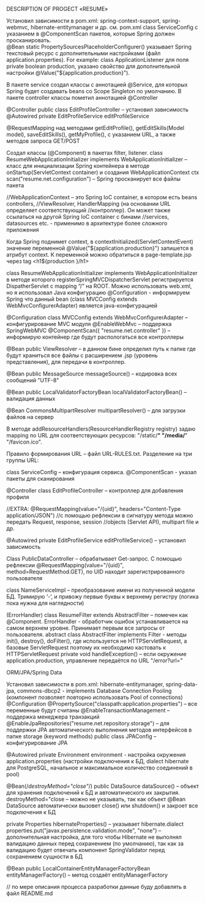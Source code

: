 DESCRIPTION OF PROGECT «RESUME»

Установил зависимости в pom.xml: spring-context-support, spring-webmvc, hibernate-entitymanager и др. см. pom.xml
class ServiceConfig с указанием в @ComponentScan пакетов, которые Spring должен просканировать.           
@Bean static PropertySourcesPlaceholderConfigurer() указывает Spring текстовый ресурс с дополнительными настройками (файл application.properties). For example: class ApplicationListener для поля private boolean production, указано свойство для дополнительной настройки @Value("${application.production}"). 

В пакете service создал классы с аннотацией @Service, для которых Spring будет создавать beans со Scope Singleton по умолчанию. 
В пакете controller классы пометил аннотацией @Controller

@Controller
public class EditProfileController – установил зависимость @Autowired
private EditProfileService editProfileService

@RequestMapping над методами getEditProfile(), getEditSkills(Model model), saveEditSkills(), getMyProfile(), с указанием URL, а также методов запроса GET/POST

Создал классы (@Component) в пакетах filter, listener. 
class ResumeWebApplicationInitializer implements WebApplicationInitializer – класс для инициализации Spring контейнера в методе onStartup(ServletContext container)
и создания WebApplicationContext ctx
scan("resume.net.configuration") – Spring просканирует все файлы пакета

//WebApplicationContext – это Spring IoC container, в котором есть beans controllers, //ViewResolver, HandlerMapping (на основании URL определяет соответствующий //контроллер). Он может также ссылаться на другой Spring IoC container с бинами //services, datasources etc. - применимо в архитектуре более сложного приложения

Когда Spring поднимет context, в contextInitialized(ServletContextEvent) значение переменной @Value("${application.production}") запишется в атрибут context.
К переменной можно обратиться в page-template.jsp через tag <h1${production }/h1>  
 
class ResumeWebApplicationInitializer implements WebApplicationInitializer
в методе которого registerSpringMVCDispatcherServlet регистрируется DispatherServlet с mapping “/” на ROOT. Можно использовать web.xml, но я использовал Java конфигурацию
@Configuration - информируем Spring что данный bean (class MVCConfig extends WebMvcConfigurerAdapter) является java-конфигурацией

@Configuration 
class MVCConfig extends WebMvcConfigurerAdapter – конфигурирование MVC модуля
@EnableWebMvc – поддержка SpringWebMVC
@ComponentScan({ "resume.net.controller" }) – информирую контейнер где будут распологаться все контроллеры

@Bean
public ViewResolver – в данном бине определил путь к папке где будут храниться все файлы с расширением .jsp (уровень представления), для передачи в контроллер.

@Bean
public MessageSource messageSource() – кодировка всех сообщений "UTF-8"

@Bean
public LocalValidatorFactoryBean localValidatorFactoryBean() – валидация данных

@Bean
CommonsMultipartResolver multipartResolver() – для загрузки файлов на сервер

В методе addResourceHandlers(ResourceHandlerRegistry registry) задаю mapping по URL для соответствующих ресурсов: "/static/**" "/media/**" "/favicon.ico".

Правило формирования URL – файл URL-RULES.txt. Разделение на три группы URL: 

class ServiceConfig – конфигурация сервиса. @ComponentScan - указал пакеты для сканирования 

@Controller
class EditProfileController – контроллер для добавления профиля

//EXTRA: @RequestMapping(value="/{uid}", headers="Content-Type application/JSON")
//с помощью рефлексии в сигнатуру метода можно передать Request, response, session //objects (Servlet API), multipart file и др.

@Autowired
private EditProfileService editProfileService() – установил зависимость

Class PublicDataController – обрабатывает Get-запрос. 
С помощью рефлексии @RequestMapping(value="/{uid}", method=RequestMethod.GET), по UID находит зарегистрированного пользователя

class NameServiceImpl – преобразование имени из полученной модели БД. Тримирую ‘-’, и привожу первые буквы к верхнему регистру (логика пока нужна для наглядности)

(ErrorHandler) class ResumeFilter extends AbstractFilter – помечен как @Component. ErrorHandler - обработчик ошибок устанавливается на самом верхнем уровне. Принимает первым все запросы от пользователя. abstract class AbstractFilter implements Filter - методы init(), destroy(), doFilter(), где используется не HTTPServletRequest, а базовые ServletRequest поэтому их необходимо кастовать к HTTPServletRequest
private void handleException() – если окружение application.production, управление передаётся по URL "/error?url=" 


ORM/JPA/Spring Data

Установил зависимости в pom.xml: hibernate-entitymanager, spring-data-jpa, 
commons-dbcp2 - implements Database Connection Pooling (компонент позволяет повторно использовать Pool of connections)
@Configuration
@PropertySource("classpath:application.properties") – все переменные будут считаны
@EnableTransactionManagement – поддержка менеджера транзакций
@EnableJpaRepositories("resume.net.repository.storage") – для поддержки JPA автоматического выполнения методов интерфейсов в папке storage (keyword methods)
public class JPAConfig – конфигурирование JPA

@Autowired
private Environment environment - настройка окружения application.properties
(настройки подключения к БД, dialect hibernate для PostgreSQL, начальное и максимальное количество соединений в pool)

@Bean(/*destroyMethod="close"*/)
public DataSource dataSource() – объект для хранения подключений к БД и автоматического их закрытия. destroyMethod="close – можно не указывать, так как объект @Bean DataSource автоматически вызовет close() или shutdown() и закроет все подключения к БД

private Properties hibernateProperties() – указывает hibernate.dialect
properties.put("javax.persistence.validation.mode", "none") – дополнительная настройка, для того чтобы Hibernate не выполнял валидацию данных перед сохранением (по умолчанию), так как за валидацию будет отвечать компонент SpringValidator перед сохранением сущности в БД

@Bean
public LocalContainerEntityManagerFactoryBean entityManagerFactory() – метод создаёт entityManagerFactory

// по мере описания процесса разработки данные буду добавлять в файл README.md
